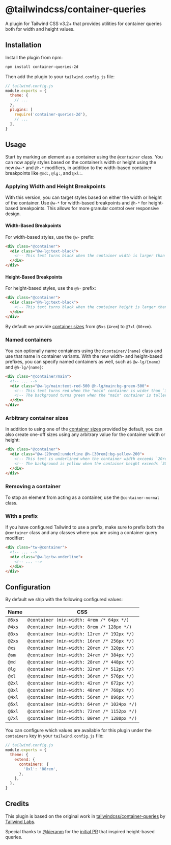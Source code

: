 # @tailwindcss/container-queries

A plugin for Tailwind CSS v3.2+ that provides utilities for container queries both for width and height values.

## Installation

Install the plugin from npm:

```sh
npm install container-queries-2d
```

Then add the plugin to your `tailwind.config.js` file:

```js
// tailwind.config.js
module.exports = {
  theme: {
    // ...
  },
  plugins: [
    require('container-queries-2d'),
    // ...
  ],
}
```

## Usage

Start by marking an element as a container using the `@container` class. You can now apply styles based on the container’s width or height using the new `@w-*` and `@h-*` modifiers, in addition to the width-based container breakpoints like `@md:`, `@lg:`, and `@xl:`.

### Applying Width and Height Breakpoints

With this version, you can target styles based on either the width or height of the container. Use `@w-*` for width-based breakpoints and `@h-*` for height-based breakpoints. This allows for more granular control over responsive design.

#### Width-Based Breakpoints
For width-based styles, use the `@w-` prefix:

```html
<div class="@container">
  <div class="@w-lg:text-black">
    <!-- This text turns black when the container width is larger than `32rem` -->
  </div>
</div>
```

#### Height-Based Breakpoints
For height-based styles, use the `@h-` prefix:

```html
<div class="@container">
  <div class="@h-lg:text-black">
    <!-- This text turns black when the container height is larger than `32rem` -->
  </div>
</div>
```

By default we provide [container sizes](#configuration) from `@5xs` (`4rem`) to `@7xl` (`80rem`).

### Named containers

You can optionally name containers using the `@container/{name}` class and use that name in container variants. With the new width- and height-based prefixes, you can specify named containers as well, such as `@w-lg/{name}` and `@h-lg/{name}`:

```html
<div class="@container/main">
  <!-- ... -->
  <div class="@w-lg/main:text-red-500 @h-lg/main:bg-green-500">
    <!-- This text turns red when the "main" container is wider than `32rem` -->
    <!-- The background turns green when the "main" container is taller than `32rem` -->
  </div>
</div>
```

### Arbitrary container sizes

In addition to using one of the [container sizes](#configuration) provided by default, you can also create one-off sizes using any arbitrary value for the container width or height:

```html
<div class="@container">
  <div class="@w-[20rem]:underline @h-[30rem]:bg-yellow-200">
    <!-- This text is underlined when the container width exceeds `20rem` -->
    <!-- The background is yellow when the container height exceeds `30rem` -->
  </div>
</div>
```

### Removing a container

To stop an element from acting as a container, use the `@container-normal` class.

<div class="@container xl:@container-normal">
  <!-- ... -->
</div>

### With a prefix

If you have configured Tailwind to use a prefix, make sure to prefix both the `@container` class and any classes where you are using a container query modifier:

```html
<div class="tw-@container">
  <!-- ... -->
  <div class="@w-lg:tw-underline">
    <!-- ... -->
  </div>
</div>
```

## Configuration

By default we ship with the following configured values:

| Name   | CSS                                          |
| ------ |----------------------------------------------|
| `@5xs` | `@container (min-width: 4rem /* 64px */)`    |
| `@4xs` | `@container (min-width: 8rem /* 128px */)`   |
| `@3xs` | `@container (min-width: 12rem /* 192px */)`  |
| `@2xs` | `@container (min-width: 16rem /* 256px */)`  |
| `@xs`  | `@container (min-width: 20rem /* 320px */)`  |
| `@sm`  | `@container (min-width: 24rem /* 384px */)`  |
| `@md`  | `@container (min-width: 28rem /* 448px */)`  |
| `@lg`  | `@container (min-width: 32rem /* 512px */)`  |
| `@xl`  | `@container (min-width: 36rem /* 576px */)`  |
| `@2xl` | `@container (min-width: 42rem /* 672px */)`  |
| `@3xl` | `@container (min-width: 48rem /* 768px */)`  |
| `@4xl` | `@container (min-width: 56rem /* 896px */)`  |
| `@5xl` | `@container (min-width: 64rem /* 1024px */)` |
| `@6xl` | `@container (min-width: 72rem /* 1152px */)` |
| `@7xl` | `@container (min-width: 80rem /* 1280px */)` |

You can configure which values are available for this plugin under the `containers` key in your `tailwind.config.js` file:

```js
// tailwind.config.js
module.exports = {
  theme: {
    extend: {
      containers: {
        '8xl': '88rem',
      },
    },
  },
}
```

## Credits

This plugin is based on the original work in [tailwindcss/container-queries](https://github.com/tailwindlabs/tailwindcss-container-queries) by [Tailwind Labs](https://github.com/tailwindlabs).

Special thanks to [@kieranm](https://github.com/kieranm) for the [initial PR](https://github.com/tailwindlabs/tailwindcss-container-queries/pull/7) that inspired height-based queries.

